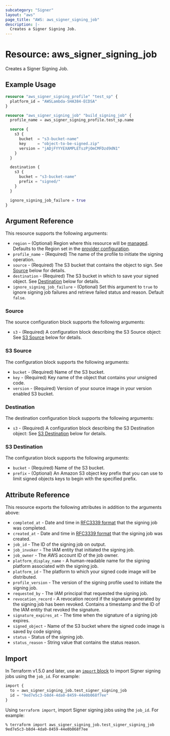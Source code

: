 ```yaml
---
subcategory: "Signer"
layout: "aws"
page_title: "AWS: aws_signer_signing_job"
description: |-
  Creates a Signer Signing Job.
---
```


# Resource: aws_signer_signing_job

Creates a Signer Signing Job.

## Example Usage

```terraform
resource "aws_signer_signing_profile" "test_sp" {
  platform_id = "AWSLambda-SHA384-ECDSA"
}

resource "aws_signer_signing_job" "build_signing_job" {
  profile_name = aws_signer_signing_profile.test_sp.name

  source {
    s3 {
      bucket  = "s3-bucket-name"
      key     = "object-to-be-signed.zip"
      version = "jADjFYYYEXAMPLETszPjOmCMFDzd9dN1"
    }
  }

  destination {
    s3 {
      bucket = "s3-bucket-name"
      prefix = "signed/"
    }
  }

  ignore_signing_job_failure = true
}
```

## Argument Reference

This resource supports the following arguments:

* `region` – (Optional) Region where this resource will be [managed](https://docs.aws.amazon.com/general/latest/gr/rande.html#regional-endpoints). Defaults to the Region set in the [provider configuration](https://registry.terraform.io/providers/hashicorp/aws/latest/docs#aws-configuration-reference).
* `profile_name` - (Required) The name of the profile to initiate the signing operation.
* `source` - (Required) The S3 bucket that contains the object to sign. See [Source](#source) below for details.
* `destination` - (Required) The S3 bucket in which to save your signed object. See [Destination](#destination) below for details.
* `ignore_signing_job_failure` - (Optional) Set this argument to `true` to ignore signing job failures and retrieve failed status and reason. Default `false`.

### Source

The source configuration block supports the following arguments:

* `s3` - (Required) A configuration block describing the S3 Source object: See [S3 Source](#s3-source) below for details.

### S3 Source

The configuration block supports the following arguments:

* `bucket` - (Required) Name of the S3 bucket.
* `key` - (Required) Key name of the object that contains your unsigned code.
* `version` - (Required) Version of your source image in your version enabled S3 bucket.

### Destination

The destination configuration block supports the following arguments:

* `s3` - (Required) A configuration block describing the S3 Destination object: See [S3 Destination](#s3-destination) below for details.

### S3 Destination

The configuration block supports the following arguments:

* `bucket` - (Required) Name of the S3 bucket.
* `prefix` - (Optional) An Amazon S3 object key prefix that you can use to limit signed objects keys to begin with the specified prefix.

## Attribute Reference

This resource exports the following attributes in addition to the arguments above:

* `completed_at` - Date and time in [RFC3339 format](https://tools.ietf.org/html/rfc3339#section-5.8) that the signing job was completed.
* `created_at` - Date and time in [RFC3339 format](https://tools.ietf.org/html/rfc3339#section-5.8) that the signing job was created.
* `job_id` - The ID of the signing job on output.
* `job_invoker` - The IAM entity that initiated the signing job.
* `job_owner` - The AWS account ID of the job owner.
* `platform_display_name` - A human-readable name for the signing platform associated with the signing job.
* `platform_id` - The platform to which your signed code image will be distributed.
* `profile_version` - The version of the signing profile used to initiate the signing job.
* `requested_by` - The IAM principal that requested the signing job.
* `revocation_record` - A revocation record if the signature generated by the signing job has been revoked. Contains a timestamp and the ID of the IAM entity that revoked the signature.
* `signature_expires_at` - The time when the signature of a signing job expires.
* `signed_object` - Name of the S3 bucket where the signed code image is saved by code signing.
* `status` - Status of the signing job.
* `status_reason` - String value that contains the status reason.

## Import

In Terraform v1.5.0 and later, use an [`import` block](https://developer.hashicorp.com/terraform/language/import) to import Signer signing jobs using the `job_id`. For example:

```terraform
import {
  to = aws_signer_signing_job.test_signer_signing_job
  id = "9ed7e5c3-b8d4-4da0-8459-44e0b068f7ee"
}
```

Using `terraform import`, import Signer signing jobs using the `job_id`. For example:

```console
% terraform import aws_signer_signing_job.test_signer_signing_job 9ed7e5c3-b8d4-4da0-8459-44e0b068f7ee
```
